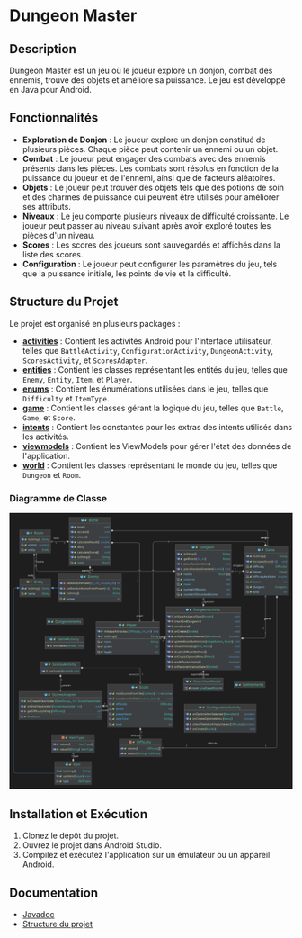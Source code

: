 # Dungeon Master

## Description

Dungeon Master est un jeu où le joueur explore un donjon, combat des ennemis, trouve des objets et améliore sa puissance.
Le jeu est développé en Java pour Android.

## Fonctionnalités

- **Exploration de Donjon** : Le joueur explore un donjon constitué de plusieurs pièces. Chaque pièce peut contenir un ennemi ou un objet.
- **Combat** : Le joueur peut engager des combats avec des ennemis présents dans les pièces. Les combats sont résolus en fonction de la puissance du joueur et de l'ennemi, ainsi que de facteurs aléatoires.
- **Objets** : Le joueur peut trouver des objets tels que des potions de soin et des charmes de puissance qui peuvent être utilisés pour améliorer ses attributs.
- **Niveaux** : Le jeu comporte plusieurs niveaux de difficulté croissante. Le joueur peut passer au niveau suivant après avoir exploré toutes les pièces d'un niveau.
- **Scores** : Les scores des joueurs sont sauvegardés et affichés dans la liste des scores.
- **Configuration** : Le joueur peut configurer les paramètres du jeu, tels que la puissance initiale, les points de vie et la difficulté.

## Structure du Projet

Le projet est organisé en plusieurs packages :

- [**activities**](app/src/main/java/fr/univlittoral/projetcroisier/activities) : Contient les activités Android pour l'interface utilisateur, telles que `BattleActivity`, `ConfigurationActivity`, `DungeonActivity`, `ScoresActivity`, et `ScoresAdapter`.
- [**entities**](app/src/main/java/fr/univlittoral/projetcroisier/entities) : Contient les classes représentant les entités du jeu, telles que `Enemy`, `Entity`, `Item`, et `Player`.
- [**enums**](app/src/main/java/fr/univlittoral/projetcroisier/enums) : Contient les énumérations utilisées dans le jeu, telles que `Difficulty` et `ItemType`.
- [**game**](app/src/main/java/fr/univlittoral/projetcroisier/game) : Contient les classes gérant la logique du jeu, telles que `Battle`, `Game`, et `Score`.
- [**intents**](app/src/main/java/fr/univlittoral/projetcroisier/intents) : Contient les constantes pour les extras des intents utilisés dans les activités.
- [**viewmodels**](app/src/main/java/fr/univlittoral/projetcroisier/viewmodels) : Contient les ViewModels pour gérer l'état des données de l'application.
- [**world**](app/src/main/java/fr/univlittoral/projetcroisier/world) : Contient les classes représentant le monde du jeu, telles que `Dungeon` et `Room`.

### Diagramme de Classe

![Diagramme de Classe](doc/project-structure.png)

## Installation et Exécution

1. Clonez le dépôt du projet.
2. Ouvrez le projet dans Android Studio.
3. Compilez et exécutez l'application sur un émulateur ou un appareil Android.

## Documentation

- [Javadoc](doc/index.html)
- [Structure du projet](app/src/main/java/fr/univlittoral/projetcroisier/readme.md)